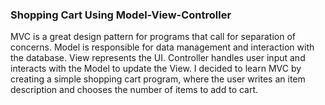 ### Shopping Cart Using Model-View-Controller

MVC is a great design pattern for programs that call for separation of concerns. Model is responsible for data management and interaction with the database. View represents the UI. Controller handles user input and interacts with the Model to update the View.
I decided to learn MVC by creating a simple shopping cart program, where the user writes an item description and chooses the number of items to add to cart. 
